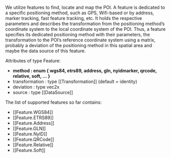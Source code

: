 We utilize features to find, locate and map the POI. A feature is dedicated to a specific positioning method, such as GPS, Wifi-based or by address, marker tracking, fast feature tracking, etc. It holds the respective parameters and describes the transformation from the positioning method’s coordinate system to the local coordinate system of the POI. Thus, a feature specifies its dedicated positioning method with their parameters, the transformation to the POI’s reference coordinate system using a matrix, probably a deviation of the positioning method in this spatial area and maybe the data source of this feature.

Attributes of type Feature:
* **method : enum {
      wgs84, etrs89, address, gln, nyidmarker, qrcode,
      relative, soft, ...
  }**
* transformation : type [[Transformation]] (default = identity)
* deviation : type vec2x
* source : type [[DataSource]]

The list of supported features so far contains:
* [[Feature.WGS84]]
* [[Feature.ETRS89]]
* [[Feature.Address]]
* [[Feature.GLN]]
* [[Feature.NyID]]
* [[Feature.QRCode]]
* [[Feature.Relative]]
* [[Feature.Soft]]

